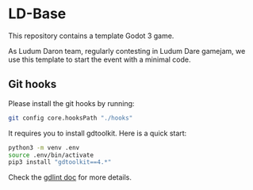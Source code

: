 # LD-Base

This repository contains a template Godot 3 game.

As Ludum Daron team, regularly contesting in Ludum Dare gamejam, we use this template to start the event with a minimal code.

## Git hooks

Please install the git hooks by running:
```sh
git config core.hooksPath "./hooks"
```

It requires you to install gdtoolkit. Here is a quick start:
```sh
python3 -m venv .env
source .env/bin/activate
pip3 install "gdtoolkit==4.*"
```

Check the [gdlint doc](https://github.com/Scony/godot-gdscript-toolkit/wiki/3.-Linter) for more details.
